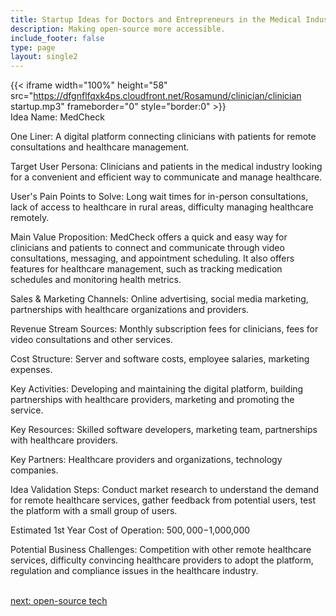 ```yaml
---
title: Startup Ideas for Doctors and Entrepreneurs in the Medical Industry
description: Making open-source more accessible.
include_footer: false
type: page
layout: single2
---
```


{{< iframe width="100%" height="58" src="https://dfgnflfqxk4ps.cloudfront.net/Rosamund/clinician/clinician startup.mp3" frameborder="0" style="border:0" >}}<br>
Idea Name: MedCheck

One Liner: A digital platform connecting clinicians with patients for remote consultations and healthcare management.

Target User Persona: Clinicians and patients in the medical industry looking for a convenient and efficient way to communicate and manage healthcare.

User's Pain Points to Solve: Long wait times for in-person consultations, lack of access to healthcare in rural areas, difficulty managing healthcare remotely.

Main Value Proposition: MedCheck offers a quick and easy way for clinicians and patients to connect and communicate through video consultations, messaging, and appointment scheduling. It also offers features for healthcare management, such as tracking medication schedules and monitoring health metrics.

Sales & Marketing Channels: Online advertising, social media marketing, partnerships with healthcare organizations and providers.

Revenue Stream Sources: Monthly subscription fees for clinicians, fees for video consultations and other services.

Cost Structure: Server and software costs, employee salaries, marketing expenses.

Key Activities: Developing and maintaining the digital platform, building partnerships with healthcare providers, marketing and promoting the service.

Key Resources: Skilled software developers, marketing team, partnerships with healthcare providers.

Key Partners: Healthcare providers and organizations, technology companies.

Idea Validation Steps: Conduct market research to understand the demand for remote healthcare services, gather feedback from potential users, test the platform with a small group of users.

Estimated 1st Year Cost of Operation: $500,000-$1,000,000

Potential Business Challenges: Competition with other remote healthcare services, difficulty convincing healthcare providers to adopt the platform, regulation and compliance issues in the healthcare industry.

<br>
<a href="https://workdojos.com/clinician/tech">next: open-source tech</a>
</p>